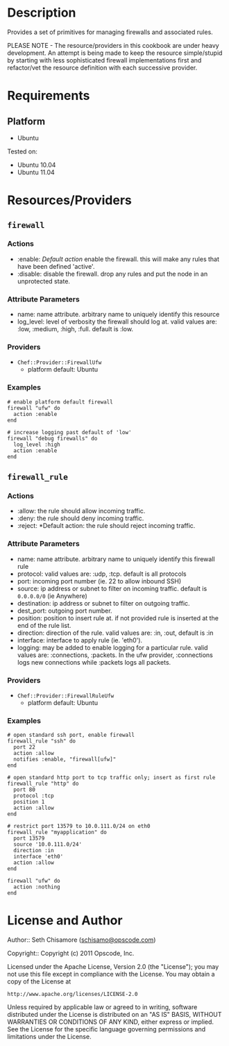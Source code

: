 Description
===========

Provides a set of primitives for managing firewalls and associated rules.

PLEASE NOTE - The resource/providers in this cookbook are under heavy development.
An attempt is being made to keep the resource simple/stupid by starting with less
sophisticated firewall implementations first and refactor/vet the resource definition
with each successive provider.

Requirements
============

Platform
--------

* Ubuntu

Tested on:

* Ubuntu 10.04
* Ubuntu 11.04

Resources/Providers
===================

`firewall`
----------

### Actions

- :enable: *Default action* enable the firewall.  this will make any rules that have been defined 'active'.
- :disable: disable the firewall. drop any rules and put the node in an unprotected state.

### Attribute Parameters

- name: name attribute. arbitrary name to uniquely identify this resource
- log_level: level of verbosity the firewall should log at. valid values are: :low, :medium, :high, :full. default is :low.

### Providers

- `Chef::Provider::FirewallUfw`
    - platform default: Ubuntu

### Examples

    # enable platform default firewall
    firewall "ufw" do
      action :enable
    end

    # increase logging past default of 'low'
    firewall "debug firewalls" do
      log_level :high
      action :enable
    end

`firewall_rule`
---------------

### Actions

- :allow: the rule should allow incoming traffic.
- :deny: the rule should deny incoming traffic.
- :reject: *Default action: the rule should reject incoming traffic.

### Attribute Parameters

- name: name attribute. arbitrary name to uniquely identify this firewall rule
- protocol: valid values are: :udp, :tcp. default is all protocols
- port: incoming port number (ie. 22 to allow inbound SSH)
- source: ip address or subnet to filter on incoming traffic. default is `0.0.0.0/0` (ie Anywhere)
- destination: ip address or subnet to filter on outgoing traffic.
- dest_port: outgoing port number.
- position: position to insert rule at. if not provided rule is inserted at the end of the rule list.
- direction: direction of the rule. valid values are: :in, :out, default is :in
- interface: interface to apply rule (ie. 'eth0').
- logging: may be added to enable logging for a particular rule. valid values are: :connections, :packets. In the ufw provider, :connections logs new connections while :packets logs all packets.

### Providers

- `Chef::Provider::FirewallRuleUfw`
    - platform default: Ubuntu

### Examples

    # open standard ssh port, enable firewall
    firewall_rule "ssh" do
      port 22
      action :allow
      notifies :enable, "firewall[ufw]"
    end

    # open standard http port to tcp traffic only; insert as first rule
    firewall_rule "http" do
      port 80
      protocol :tcp
      position 1
      action :allow
    end

    # restrict port 13579 to 10.0.111.0/24 on eth0
    firewall_rule "myapplication" do
      port 13579
      source '10.0.111.0/24'
      direction :in
      interface 'eth0'
      action :allow
    end

    firewall "ufw" do
      action :nothing
    end

License and Author
==================

Author:: Seth Chisamore (<schisamo@opscode.com>)

Copyright:: Copyright (c) 2011 Opscode, Inc.

Licensed under the Apache License, Version 2.0 (the "License");
you may not use this file except in compliance with the License.
You may obtain a copy of the License at

    http://www.apache.org/licenses/LICENSE-2.0

Unless required by applicable law or agreed to in writing, software
distributed under the License is distributed on an "AS IS" BASIS,
WITHOUT WARRANTIES OR CONDITIONS OF ANY KIND, either express or implied.
See the License for the specific language governing permissions and
limitations under the License.
